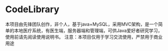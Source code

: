 # CodeLibrary
本项目由先锋团队创作，非个人，基于java+MySQL，采用MVC架构，是一个简单的本地医疗系统，有医生端，服务器端和管理端，可供Java爱好者研究学习，使用前请先阅读使用说明书。
注意：本项目仅用于学习交流使用，严禁用于商业用途
